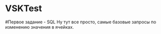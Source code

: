# VSKTest
#Первое задание - SQL
Ну тут все просто, самые базовые запросы по изменению значения в ячейках.
```sql

```

